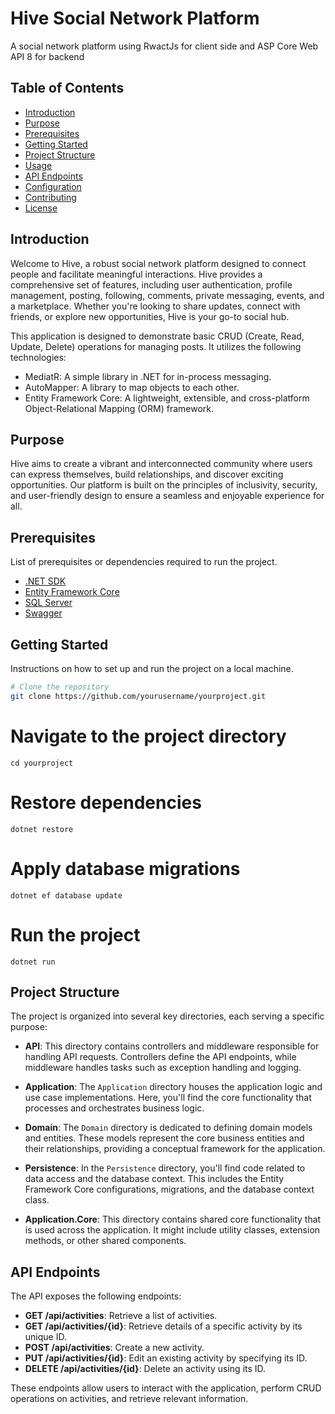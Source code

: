 # Hive Social Network Platform

A social network platform using RwactJs for client side and ASP Core Web API 8 for backend

## Table of Contents

- [Introduction](#introduction)
- [Purpose](#purpose)
- [Prerequisites](#prerequisites)
- [Getting Started](#getting-started)
- [Project Structure](#project-structure)
- [Usage](#usage)
- [API Endpoints](#api-endpoints)
- [Configuration](#configuration)
- [Contributing](#contributing)
- [License](#license)

## Introduction

Welcome to Hive, a robust social network platform designed to connect people and facilitate meaningful interactions. Hive provides a comprehensive set of features, including user authentication, profile management, posting, following, comments, private messaging, events, and a marketplace. Whether you're looking to share updates, connect with friends, or explore new opportunities, Hive is your go-to social hub.

This application is designed to demonstrate basic CRUD (Create, Read, Update, Delete) operations for managing posts. It utilizes the following technologies:

- MediatR: A simple library in .NET for in-process messaging.
- AutoMapper: A library to map objects to each other.
- Entity Framework Core: A lightweight, extensible, and cross-platform Object-Relational Mapping (ORM) framework.

## Purpose
Hive aims to create a vibrant and interconnected community where users can express themselves, build relationships, and discover exciting opportunities. Our platform is built on the principles of inclusivity, security, and user-friendly design to ensure a seamless and enjoyable experience for all.

## Prerequisites

List of prerequisites or dependencies required to run the project.

- [.NET SDK](https://dotnet.microsoft.com/download)
- [Entity Framework Core](https://docs.microsoft.com/en-us/ef/core/)
- [SQL Server](https://www.microsoft.com/en-us/sql-server/sql-server-downloads)
- [Swagger](https://swagger.io/)

## Getting Started

Instructions on how to set up and run the project on a local machine.

```bash
# Clone the repository
git clone https://github.com/yourusername/yourproject.git
```

# Navigate to the project directory
``` cd yourproject ```

# Restore dependencies
``` dotnet restore ```

# Apply database migrations
``` dotnet ef database update ```

# Run the project
``` dotnet run ```

## Project Structure

The project is organized into several key directories, each serving a specific purpose:

- **API**: This directory contains controllers and middleware responsible for handling API requests. Controllers define the API endpoints, while middleware handles tasks such as exception handling and logging.

- **Application**: The `Application` directory houses the application logic and use case implementations. Here, you'll find the core functionality that processes and orchestrates business logic.

- **Domain**: The `Domain` directory is dedicated to defining domain models and entities. These models represent the core business entities and their relationships, providing a conceptual framework for the application.

- **Persistence**: In the `Persistence` directory, you'll find code related to data access and the database context. This includes the Entity Framework Core configurations, migrations, and the database context class.

- **Application.Core**: This directory contains shared core functionality that is used across the application. It might include utility classes, extension methods, or other shared components.


## API Endpoints

The API exposes the following endpoints:

- **GET /api/activities**: Retrieve a list of activities.
- **GET /api/activities/{id}**: Retrieve details of a specific activity by its unique ID.
- **POST /api/activities**: Create a new activity.
- **PUT /api/activities/{id}**: Edit an existing activity by specifying its ID.
- **DELETE /api/activities/{id}**: Delete an activity using its ID.

These endpoints allow users to interact with the application, perform CRUD operations on activities, and retrieve relevant information.
